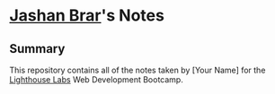 # [Jashan Brar](https://github.com/JashanB)'s Notes 
## Summary 
This repository contains all of the notes taken by [Your Name] for the [Lighthouse Labs](https://www.lighthouselabs.ca/) Web Development Bootcamp.
